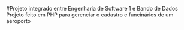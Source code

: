 #Projeto integrado entre Engenharia de Software 1 e Bando de Dados
Projeto feito em PHP para gerenciar o cadastro e funcinários de um aeroporto
